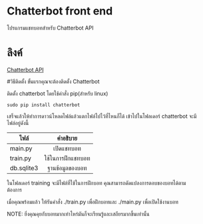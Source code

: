 # Chatterbot front end
โปรแกรมแชทบอทสำหรับ Chatterbot API

# ลิงค์
[Chatterbot API](https://github.com/gunthercox/ChatterBot)

#วิธีติดตั้ง
ขั้นแรกคุณจะต้องติดตั้ง Chatterbot

ติดตั้ง chatterbot โดยใช้คำสั่ง pip(สำหรับ linux)
```
sudo pip install chatterbot
```

เสร็จแล้วให้ทำการดาวน์โหลดไฟล์แล้วแตกไฟล์ไปไว้ที่ไหนก็ได้
เข้าไปในโฟลเดอร์ chatterbot จะมีไฟล์อยู่ดังนี้

| ไฟล์       | คำอธิบาย           | 
| ------------- |:-------------:|
| main.py      | เปิดแชทบอท |
| train.py      |ใช้ในการฝึกแชทบอท |
| db.sqlite3 | ฐานข้อมูลของบอท |

ในโฟลเดอร์ training จะมีไฟล์ที่ใช้ในการฝึกบอท คุณสามารถดัดแปลงการตอบของบอทได้ตามต้องการ

เมื่อคุณพร้อมแล้ว ให้รันคำสั่ง ./train.py เพื่อฝึกบอทและ ./main.py เพื่อเปิดใช้งานบอท

NOTE: ยิ่งคุณคุยกับบอทมากเท่าไหร่มันก็จะเรียนรู้และเสถียรมากขึ้นเท่านั้น
